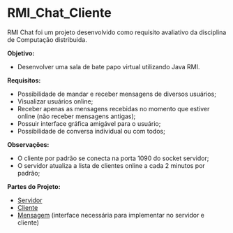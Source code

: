 # RMI_Chat_Cliente

RMI Chat foi um projeto desenvolvido como requisito avaliativo da disciplina de Computação distribuida.<br>

<strong>Objetivo:</strong> 
	<ul><li>Desenvolver uma sala de bate papo virtual utilizando Java RMI.</ul></li>

<strong>Requisitos: </strong>
<ul>
	<li>Possibilidade de mandar e receber mensagens de diversos usuários;</li>
	<li>Visualizar usuários online;</li>
	<li>Receber apenas as mensagens recebidas no momento que estiver online (não receber mensagens antigas);</li>
	<li>Possuir interface gráfica amigável para o usuário;</li>
	<li>Possibilidade de conversa individual ou com todos;</li>
</ul>


<strong>Observações:</strong>
<ul>
	<li>O cliente por padrão se conecta na porta 1090 do socket servidor;</li>
	<li>O servidor atualiza a lista de clientes online a cada 2 minutos por padrão;</li>
</ul>
	
<strong>Partes do Projeto: </strong>
<ul>
	<li><a href="https://github.com/TommyJando/RMI_Chat_Server">Servidor</a></li>
	<li><a href="https://github.com/TommyJando/RMI_Chat_Cliente">Cliente</a></li>
	<li><a href="https://github.com/TommyJando/RMI_Chat_Mensagem">Mensagem</a> (interface necessária para implementar no servidor e cliente)</li>
</ul>

